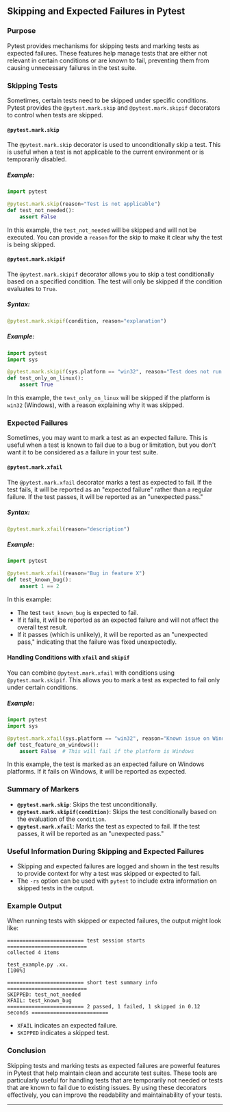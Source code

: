 ## Skipping and Expected Failures in Pytest

### Purpose

Pytest provides mechanisms for skipping tests and marking tests as expected failures. These features help manage tests that are either not relevant in certain conditions or are known to fail, preventing them from causing unnecessary failures in the test suite.

### Skipping Tests

Sometimes, certain tests need to be skipped under specific conditions. Pytest provides the `@pytest.mark.skip` and `@pytest.mark.skipif` decorators to control when tests are skipped.

#### `@pytest.mark.skip`

The `@pytest.mark.skip` decorator is used to unconditionally skip a test. This is useful when a test is not applicable to the current environment or is temporarily disabled.

##### Example:

```python
import pytest

@pytest.mark.skip(reason="Test is not applicable")
def test_not_needed():
    assert False
```

In this example, the `test_not_needed` will be skipped and will not be executed. You can provide a `reason` for the skip to make it clear why the test is being skipped.

#### `@pytest.mark.skipif`

The `@pytest.mark.skipif` decorator allows you to skip a test conditionally based on a specified condition. The test will only be skipped if the condition evaluates to `True`.

##### Syntax:

```python
@pytest.mark.skipif(condition, reason="explanation")
```

##### Example:

```python
import pytest
import sys

@pytest.mark.skipif(sys.platform == "win32", reason="Test does not run on Windows")
def test_only_on_linux():
    assert True
```

In this example, the `test_only_on_linux` will be skipped if the platform is `win32` (Windows), with a reason explaining why it was skipped.

### Expected Failures

Sometimes, you may want to mark a test as an expected failure. This is useful when a test is known to fail due to a bug or limitation, but you don't want it to be considered as a failure in your test suite.

#### `@pytest.mark.xfail`

The `@pytest.mark.xfail` decorator marks a test as expected to fail. If the test fails, it will be reported as an "expected failure" rather than a regular failure. If the test passes, it will be reported as an "unexpected pass."

##### Syntax:

```python
@pytest.mark.xfail(reason="description")
```

##### Example:

```python
import pytest

@pytest.mark.xfail(reason="Bug in feature X")
def test_known_bug():
    assert 1 == 2
```

In this example:

* The test `test_known_bug` is expected to fail.
* If it fails, it will be reported as an expected failure and will not affect the overall test result.
* If it passes (which is unlikely), it will be reported as an "unexpected pass," indicating that the failure was fixed unexpectedly.

#### Handling Conditions with `xfail` and `skipif`

You can combine `@pytest.mark.xfail` with conditions using `@pytest.mark.skipif`. This allows you to mark a test as expected to fail only under certain conditions.

##### Example:

```python
import pytest
import sys

@pytest.mark.xfail(sys.platform == "win32", reason="Known issue on Windows")
def test_feature_on_windows():
    assert False  # This will fail if the platform is Windows
```

In this example, the test is marked as an expected failure on Windows platforms. If it fails on Windows, it will be reported as expected.

### Summary of Markers

* **`@pytest.mark.skip`**: Skips the test unconditionally.
* **`@pytest.mark.skipif(condition)`**: Skips the test conditionally based on the evaluation of the `condition`.
* **`@pytest.mark.xfail`**: Marks the test as expected to fail. If the test passes, it will be reported as an "unexpected pass."

### Useful Information During Skipping and Expected Failures

* Skipping and expected failures are logged and shown in the test results to provide context for why a test was skipped or expected to fail.
* The `-rs` option can be used with `pytest` to include extra information on skipped tests in the output.

### Example Output

When running tests with skipped or expected failures, the output might look like:

```
========================= test session starts ==========================
collected 4 items

test_example.py .xx.                                              [100%]

========================= short test summary info ==========================
SKIPPED: test_not_needed
XFAIL: test_known_bug
========================= 2 passed, 1 failed, 1 skipped in 0.12 seconds =========================
```

* `XFAIL` indicates an expected failure.
* `SKIPPED` indicates a skipped test.

### Conclusion

Skipping tests and marking tests as expected failures are powerful features in Pytest that help maintain clean and accurate test suites. These tools are particularly useful for handling tests that are temporarily not needed or tests that are known to fail due to existing issues. By using these decorators effectively, you can improve the readability and maintainability of your tests.

---